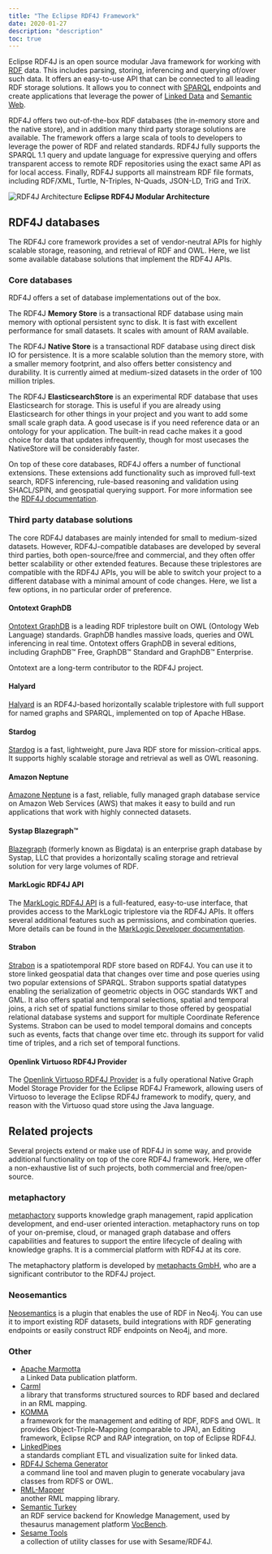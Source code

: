 ```yaml
---
title: "The Eclipse RDF4J Framework"
date: 2020-01-27
description: "description"
toc: true
---
```


Eclipse RDF4J is an open source modular Java framework for working with [RDF](https://www.w3.org/TR/rdf11-primer/) data. This includes parsing, storing, inferencing and querying of/over such data. It offers an easy-to-use API that can be connected to all leading RDF storage solutions. It allows you to connect with [SPARQL](https://www.w3.org/TR/sparql11-overview/) endpoints and create applications that leverage the power of [Linked Data](http://linkeddata.org/) and [Semantic Web](http://www.w3.org/2001/sw/).

RDF4J offers two out-of-the-box RDF databases (the in-memory store and the native store), and in addition many third party storage solutions are available. The framework offers a large scala of tools to developers to leverage the power of RDF and related standards. RDF4J fully supports the SPARQL 1.1 query and update language for expressive querying and offers transparent access to remote RDF repositories using the exact same API as for local access. Finally, RDF4J supports all mainstream RDF file formats, including RDF/XML, Turtle, N-Triples,  N-Quads, JSON-LD, TriG and TriX.

<div class="shadowed">
<img src="/images/rdf4j-architecture.svg" alt="RDF4J Architecture">
<strong>Eclipse RDF4J Modular Architecture</strong>
</div>

## RDF4J databases

The RDF4J core framework provides a set of vendor-neutral APIs for highly scalable storage, reasoning, and retrieval of RDF and OWL. Here, we list some available database solutions that implement the RDF4J APIs.

### Core databases

RDF4J offers a set of database implementations out of the box.

The RDF4J **Memory Store** is a transactional RDF database using main memory with optional persistent sync to disk. It is fast with excellent performance for small  datasets. It scales with amount of RAM available.

The RDF4J **Native Store** is a transactional RDF database using direct disk IO for persistence. It is a more scalable solution than the memory store, with a smaller memory footprint, and also offers better consistency and durability. It is currently aimed at medium-sized datasets in the order of 100 million triples.

The RDF4J **ElasticsearchStore** is an experimental RDF database that uses Elasticsearch for storage.
This is useful if you are already using Elasticsearch for other things in your project and you want to add some small scale graph data.
A good usecase is if you need reference data or an ontology for your application. The built-in read cache makes it a good choice for data that updates infrequently,
though for most usecases the NativeStore will be considerably faster.

On top of these core databases, RDF4J offers a number of functional extensions. These extensions add functionality such as improved full-text search, RDFS inferencing, rule-based reasoning and validation using SHACL/SPIN, and geospatial querying support. For more information see the [RDF4J documentation](/documentation).

### Third party database solutions

The core RDF4J databases are mainly intended for small to medium-sized datasets. However, RDF4J-compatible databases are developed by several third parties, both open-source/free and commercial, and they often offer better scalability or other extended features. Because these triplestores are compatible with the RDF4J APIs, you will be able to switch your project to a different database with a minimal amount of code changes. Here, we list a few options, in no particular order of preference.

#### Ontotext GraphDB

[Ontotext GraphDB](http://www.ontotext.com/products/ontotext-graphdb/) is a leading RDF triplestore built on OWL (Ontology Web Language) standards.  GraphDB handles massive loads, queries and OWL inferencing in real time. Ontotext offers GraphDB in several editions, including  GraphDB™ Free, GraphDB™ Standard and GraphDB™ Enterprise.

Ontotext are a long-term contributor to the RDF4J project.

#### Halyard

[Halyard](https://merck.github.io/Halyard/) is an RDF4J-based horizontally scalable triplestore with full support for named graphs and SPARQL, implemented on top of Apache HBase.

#### Stardog

[Stardog](http://www.stardog.com/) is a fast, lightweight, pure Java RDF store for mission-critical apps. It supports highly scalable storage and retrieval as well as OWL reasoning.

#### Amazon Neptune

[Amazone Neptune](https://aws.amazon.com/neptune/) is a fast, reliable, fully managed graph database service on Amazon Web Services (AWS) that makes it easy to build and run applications that work with highly connected datasets.

#### Systap Blazegraph™

[Blazegraph](http://www.blazegraph.com/) (formerly known as Bigdata) is an enterprise graph database by Systap, LLC that provides a horizontally scaling storage and retrieval solution for very large volumes of RDF.

#### MarkLogic RDF4J API

The [MarkLogic RDF4J API](https://github.com/marklogic/marklogic-rdf4j) is a full-featured, easy-to-use interface, that provides access to the MarkLogic triplestore via the RDF4J APIs. It offers several additional features such as permissions, and combination queries. More details can be found in the [MarkLogic Developer documentation](https://docs.marklogic.com/guide/semantics/clientAPIs#id_23335).

#### Strabon

[Strabon](http://www.strabon.di.uoa.gr/) is a spatiotemporal RDF store based on RDF4J. You can use it to store linked geospatial data that changes over time and pose queries using two popular extensions of SPARQL. Strabon supports spatial datatypes enabling the serialization of geometric objects in OGC standards WKT and GML. It also offers spatial and temporal selections, spatial and temporal joins, a rich set of spatial functions similar to those offered by geospatial relational database systems and support for multiple Coordinate Reference Systems. Strabon can be used to model temporal domains and concepts such as events, facts that change over time etc. through its support for valid time of triples, and a rich set of temporal functions.

#### Openlink Virtuoso RDF4J Provider

The [Openlink Virtuoso RDF4J Provider](http://vos.openlinksw.com/owiki/wiki/VOS/VirtSesame2Provider) is a fully operational Native Graph Model Storage Provider for the Eclipse RDF4J Framework, allowing users of Virtuoso to leverage the Eclipse RDF4J framework to modify, query, and reason with the Virtuoso quad store using the Java language.

## Related projects

Several projects extend or make use of RDF4J in some way, and provide additional functionality on top of the core RDF4J framework. Here, we offer a non-exhaustive list of such projects, both commercial and free/open-source.

### metaphactory

[metaphactory](https://www.metaphacts.com/product) supports knowledge graph management, rapid application development, and end-user oriented interaction. metaphactory runs on top of your on-premise, cloud, or managed graph database and offers capabilities and features to support the entire lifecycle of dealing with knowledge graphs. It is a commercial platform with RDF4J at its core.

The metaphactory platform is developed by [metaphacts GmbH](https://www.metaphacts.com/), who are a significant contributor to the RDF4J project.

### Neosemantics

[Neosemantics](https://neo4j.com/labs/neosemantics-rdf/) is a plugin that enables the use of RDF in Neo4j. You can use it to import existing RDF datasets, build integrations with RDF generating endpoints or easily construct RDF endpoints on Neo4j, and more.

### Other

- [Apache Marmotta](http://marmotta.apache.org/)<br>
  a Linked Data publication platform.
- [Carml](https://github.com/carml/carml)<br>
  a library that transforms structured sources to RDF based and declared in an RML mapping.
- [KOMMA](http://komma.enilink.net/)<br>
  a framework for the management and editing of RDF, RDFS and OWL. It provides Object-Triple-Mapping (comparable to JPA), an Editing framework, Eclipse RCP and RAP integration, on top of Eclipse RDF4J.
- [LinkedPipes](https://linkedpipes.com)<br>
  a standards compliant ETL and visualization suite for linked data.
- [RDF4J Schema Generator](https://github.com/ansell/rdf4j-schema-generator)<br>
  a command line tool and maven plugin to generate vocabulary java classes from RDFS or OWL.
- [RML-Mapper](https://github.com/RMLio/RML-Mapper)<br>
  another RML mapping library.
- [Semantic Turkey](http://semanticturkey.uniroma2.it/)<br>
  an RDF service backend for Knowledge Management, used by thesaurus management platform [VocBench](http://vocbench.uniroma2.it/).
- [Sesame Tools](https://github.com/joshsh/sesametools)<br>
  a collection of utility classes for use with Sesame/RDF4J.
